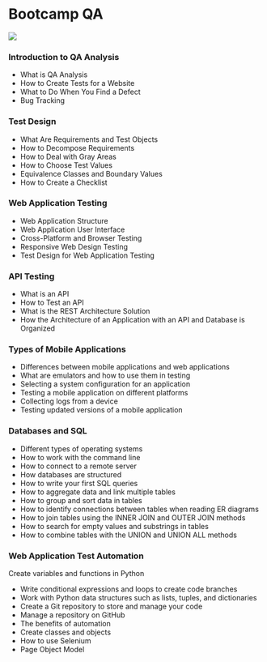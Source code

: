 # Bootcamp QA

<img src="C:\Users\thais\OneDrive\Documentos\Bootcamp QA\Imagens\Tripleten png.png">

### Introduction to QA Analysis
- What is QA Analysis
- How to Create Tests for a Website
- What to Do When You Find a Defect
- Bug Tracking
  
### Test Design
- What Are Requirements and Test Objects
- How to Decompose Requirements
- How to Deal with Gray Areas
- How to Choose Test Values
- Equivalence Classes and Boundary Values
- How to Create a Checklist
  
### Web Application Testing
- Web Application Structure
- Web Application User Interface
- Cross-Platform and Browser Testing
- Responsive Web Design Testing
- Test Design for Web Application Testing

### API Testing
- What is an API
- How to Test an API
- What is the REST Architecture Solution
- How the Architecture of an Application with an API and Database is Organized

### Types of Mobile Applications
- Differences between mobile applications and web applications
- What are emulators and how to use them in testing
- Selecting a system configuration for an application
- Testing a mobile application on different platforms
- Collecting logs from a device
- Testing updated versions of a mobile application 

### Databases and SQL
- Different types of operating systems
- How to work with the command line
- How to connect to a remote server
- How databases are structured
- How to write your first SQL queries
- How to aggregate data and link multiple tables
- How to group and sort data in tables
- How to identify connections between tables when reading ER diagrams
- How to join tables using the INNER JOIN and OUTER JOIN methods
- How to search for empty values ​​and substrings in tables
- How to combine tables with the UNION and UNION ALL methods

### Web Application Test Automation
Create variables and functions in Python
- Write conditional expressions and loops to create code branches
- Work with Python data structures such as lists, tuples, and dictionaries
- Create a Git repository to store and manage your code
- Manage a repository on GitHub
- The benefits of automation
- Create classes and objects
- How to use Selenium
- Page Object Model
